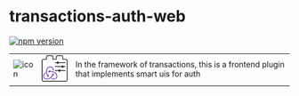 # transactions-auth-web
[![npm version](https://badge.fury.io/js/transactions-auth-web.svg)](https://badge.fury.io/js/transactions-auth-web)

<table>
  <td>
    <img src="https://raw.githubusercontent.com/Ledoux/transactions-auth-web/master/icon.png" alt="icon" title="made by @cecilesnips"/>
  </td>
  <td>
    <img src="https://raw.githubusercontent.com/Ledoux/transactions-auth-web/master/transactions-auth-web.png" alt="icon" title="made by @cecilesnips"/>
  </td>
  <td>
    In the framework of transactions, this is a frontend plugin that implements smart uis for auth
  </td>
</table>
